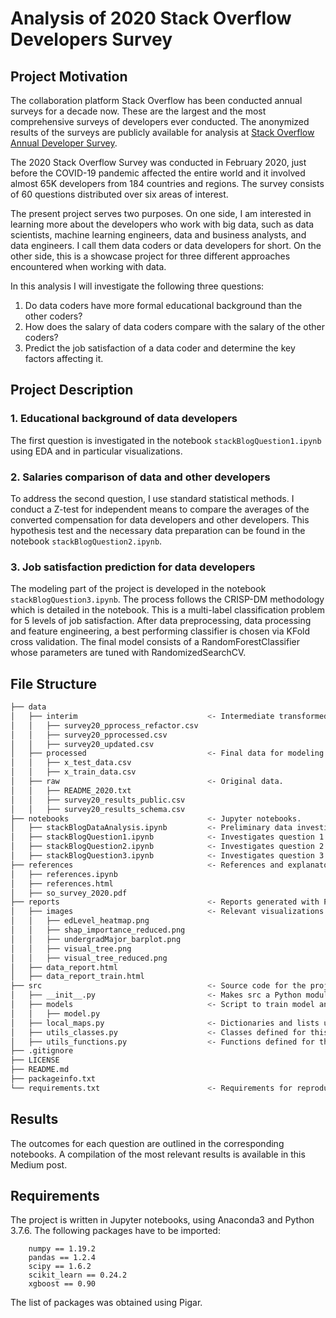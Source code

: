 # Analysis of 2020 Stack Overflow Developers Survey

## Project Motivation

The collaboration platform Stack Overflow has been conducted annual surveys for a decade now. These are the largest and the most comprehensive surveys of developers ever conducted. The anonymized results of the surveys are publicly available for analysis at [Stack Overflow Annual Developer Survey](https://insights.stackoverflow.com/survey).

The 2020 Stack Overflow Survey was conducted in February 2020, just before the COVID-19 pandemic affected the entire world and it involved almost 65K developers from 184 countries and regions. The survey consists of 60 questions distributed over six areas of interest.  

The present project serves two purposes. On one side, I am interested in learning more about the developers who work with big data, such as data scientists, machine learning engineers, data and business analysts, and data engineers. I call them data coders or data developers for short. On the other side, this is a showcase project for three different approaches encountered when working with data.

In this analysis I will investigate the following three questions:

1. Do data coders have more formal educational background than the other coders?  
2. How does the salary of data coders compare with the salary of the other coders?
3. Predict the job satisfaction of a data coder and determine the key factors affecting it.

## Project Description

### 1. Educational background of data developers

The first question is investigated in the notebook `stackBlogQuestion1.ipynb` using EDA and in particular visualizations.

### 2. Salaries comparison of data and other developers

To address the second question, I use standard statistical methods. I conduct a Z-test for independent means to compare the averages of the converted compensation for data developers and other developers. This hypothesis test and the necessary data preparation can be found in the notebook `stackBlogQuestion2.ipynb`.

### 3. Job satisfaction prediction for data developers

The modeling part of the project is developed in the notebook `stackBlogQuestion3.ipynb`.
The process follows the CRISP-DM methodology which is detailed in the notebook. This is a multi-label classification problem for 5 levels of job satisfaction. After data preprocessing, data processing and feature engineering, a best performing classifier is chosen via KFold cross validation. The final model consists of a RandomForestClassifier whose parameters are tuned with RandomizedSearchCV.

## File Structure
```bash
├── data
│   ├── interim                             <- Intermediate transformed data.
│   │   ├── survey20_pprocess_refactor.csv
│   │   ├── survey20_pprocessed.csv
│   │   ├── survey20_updated.csv
│   ├── processed                           <- Final data for modeling.
│   │   ├── x_test_data.csv  
│   │   ├── x_train_data.csv  
│   ├── raw                                 <- Original data.
│   │   ├── README_2020.txt  
│   │   ├── survey20_results_public.csv    
│   │   ├── survey20_results_schema.csv
├── notebooks                               <- Jupyter notebooks.
│   ├── stackBlogDataAnalysis.ipynb         <- Preliminary data investigation.
│   ├── stackBlogQuestion1.ipynb            <- Investigates question 1.
│   ├── stackBlogQuestion2.ipynb            <- Investigates question 2.
│   ├── stackBlogQuestion3.ipynb            <- Investigates question 3.
├── references                              <- References and explanatory files.
│   ├── references.ipynb
│   ├── references.html
│   ├── so_survey_2020.pdf
├── reports                                 <- Reports generated with Profiling.
│   ├── images                              <- Relevant visualizations.
│   │   ├── edLevel_heatmap.png
│   │   ├── shap_importance_reduced.png
│   │   ├── undergradMajor_barplot.png
│   │   ├── visual_tree.png
│   │   ├── visual_tree_reduced.png
│   ├── data_report.html
│   ├── data_report_train.html
├── src                                     <- Source code for the project.
│   ├── __init__.py                         <- Makes src a Python module.
│   ├── models                              <- Script to train model and make predictions.
│   │   ├── model.py
│   ├── local_maps.py                       <- Dictionaries and lists used in project.
│   ├── utils_classes.py                    <- Classes defined for this project.
│   ├── utils_functions.py                  <- Functions defined for this project.
├── .gitignore
├── LICENSE  
├── README.md  
├── packageinfo.txt
└── requirements.txt                        <- Requirements for reproducing the analysis environment.
```
## Results

The outcomes for each question are outlined in the corresponding notebooks. A compilation of the most relevant results is available in this Medium post.

## Requirements

The project is written in Jupyter notebooks, using Anaconda3 and Python 3.7.6. The following packages have to be imported:  

        numpy == 1.19.2  
        pandas == 1.2.4  
        scipy == 1.6.2  
        scikit_learn == 0.24.2  
        xgboost == 0.90  

The list of packages was obtained using Pigar.
